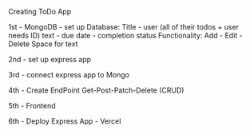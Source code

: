 Creating ToDo App

1st - MongoDB - set up Database:
Title - 
user (all of their todos + user needs ID)
text - due date - completion status
Functionality: Add - Edit - Delete 
Space for text

2nd - set up express app 

3rd - connect express app to Mongo

4th - Create EndPoint
Get-Post-Patch-Delete (CRUD)

5th - Frontend

6th - Deploy Express App - Vercel

